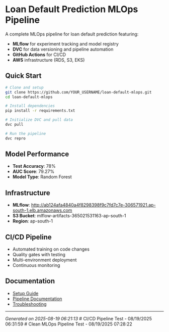 # Loan Default Prediction MLOps Pipeline

A complete MLOps pipeline for loan default prediction featuring:

- **MLflow** for experiment tracking and model registry
- **DVC** for data versioning and pipeline automation
- **GitHub Actions** for CI/CD
- **AWS** infrastructure (RDS, S3, EKS)

## Quick Start

```bash
# Clone and setup
git clone https://github.com/YOUR_USERNAME/loan-default-mlops.git
cd loan-default-mlops

# Install dependencies
pip install -r requirements.txt

# Initialize DVC and pull data
dvc pull

# Run the pipeline
dvc repro
```

## Model Performance

- **Test Accuracy**: 78%
- **AUC Score**: 79.27%
- **Model Type**: Random Forest

## Infrastructure

- **MLflow**: http://ab124afa4840a4f8298398f9c7fd7c7e-306571921.ap-south-1.elb.amazonaws.com
- **S3 Bucket**: mlflow-artifacts-365021531163-ap-south-1
- **Region**: ap-south-1

## CI/CD Pipeline

- Automated training on code changes
- Quality gates with testing
- Multi-environment deployment
- Continuous monitoring

## Documentation

- [Setup Guide](docs/setup.md)
- [Pipeline Documentation](docs/pipeline.md)
- [Troubleshooting](docs/troubleshooting.md)

---
*Generated on 2025-08-19 06:21:13*
#   C I / C D   P i p e l i n e   T e s t   -   0 8 / 1 9 / 2 0 2 5   0 6 : 3 1 : 5 9  
 #   C l e a n   M L O p s   P i p e l i n e   T e s t   -   0 8 / 1 9 / 2 0 2 5   0 7 : 2 8 : 2 2  
 